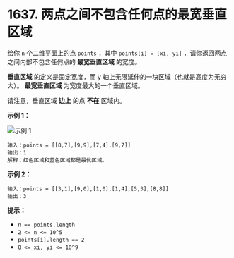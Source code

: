 # 1637. 两点之间不包含任何点的最宽垂直区域

给你 `n` 个二维平面上的点 `points` ，其中 `points[i] = [xi, yi]` ，请你返回两点之间内部不包含任何点的 **最宽垂直区域** 的宽度。

**垂直区域** 的定义是固定宽度，而 y 轴上无限延伸的一块区域（也就是高度为无穷大）。 **最宽垂直区域** 为宽度最大的一个垂直区域。

请注意，垂直区域 **边上** 的点 **不在** 区域内。

**示例 1：**

![示例 1](https://assets.leetcode-cn.com/aliyun-lc-upload/uploads/2020/10/31/points3.png)

```()
输入：points = [[8,7],[9,9],[7,4],[9,7]]
输出：1
解释：红色区域和蓝色区域都是最优区域。
```

**示例 2：**

```()
输入：points = [[3,1],[9,0],[1,0],[1,4],[5,3],[8,8]]
输出：3
```

**提示：**

- `n == points.length`
- `2 <= n <= 10^5`
- `points[i].length == 2`
- `0 <= xi, yi <= 10^9`
